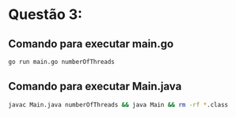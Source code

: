 # Questão 3:

## Comando para executar main.go
```bash
go run main.go numberOfThreads
```

## Comando para executar Main.java
```bash
javac Main.java numberOfThreads && java Main && rm -rf *.class
```
